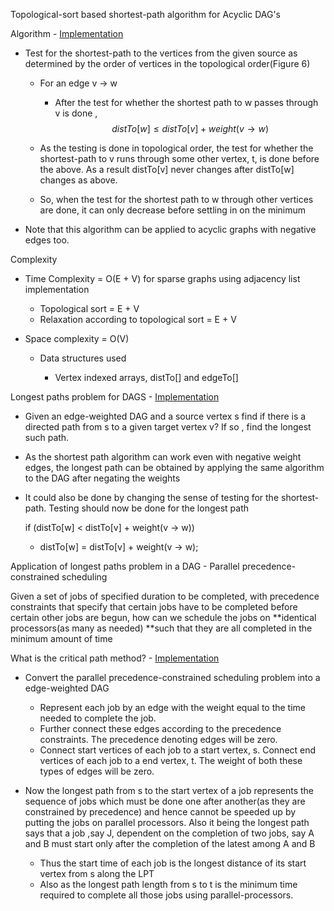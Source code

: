 Topological-sort based shortest-path algorithm for Acyclic DAG's

Algorithm -
[Implementation](Algorithms,%204th%20Edition%20-%20Sedgewick,%20Wayne/Exercises/Graphs/src/AcyclicSP.java)

- Test for the shortest-path to the vertices from the given source as
  determined by the order of vertices in the topological order(Figure 6)

  - For an edge v → w

    - After the test for whether the shortest path to w passes through v
      is done ,
      $$\mathit{distTo}{{\lbrack w\rbrack} \leq \mathit{distTo}}{{\lbrack v\rbrack} + \mathit{weight}}{({v\rightarrow w})}$$

  - As the testing is done in topological order, the test for whether
    the shortest-path to v runs through some other vertex, t, is done
    before the above. As a result distTo\[v\] never changes after
    distTo\[w\] changes as above.

  - So, when the test for the shortest path to w through other vertices
    are done, it can only decrease before settling in on the minimum

- Note that this algorithm can be applied to acyclic graphs with
  negative edges too.

<span id="anchor"></span>Complexity

- Time Complexity = O(E + V) for sparse graphs using adjacency list
  implementation

  - Topological sort = E + V
  - Relaxation according to topological sort = E + V

- Space complexity = O(V)

  - Data structures used

    - Vertex indexed arrays, distTo\[\] and edgeTo\[\]

Longest paths problem for DAGS -
[Implementation](Algorithms,%204th%20Edition%20-%20Sedgewick,%20Wayne/Exercises/Graphs/src/AcyclicLP.java)

- Given an edge-weighted DAG and a source vertex s find if there is a
  directed path from s to a given target vertex v? If so , find the
  longest such path.

- As the shortest path algorithm can work even with negative weight
  edges, the longest path can be obtained by applying the same algorithm
  to the DAG after negating the weights

- It could also be done by changing the sense of testing for the
  shortest-path. Testing should now be done for the longest path

  if (distTo\[w\] \< distTo\[v\] + weight(v → w))

  - distTo\[w\] = distTo\[v\] + weight(v → w);

Application of longest paths problem in a DAG - Parallel
precedence-constrained scheduling

Given a set of jobs of specified duration to be completed, with
precedence constraints that specify that certain jobs have to be
completed before certain other jobs are begun, how can we schedule the
jobs on **identical processors(as many as needed) **such that they are
all completed in the minimum amount of time

What is the critical path method? -
[Implementation](Algorithms,%204th%20Edition%20-%20Sedgewick,%20Wayne/Exercises/Graphs/src/CPM.java)

- Convert the parallel precedence-constrained scheduling problem into a
  edge-weighted DAG

  - Represent each job by an edge with the weight equal to the time
    needed to complete the job.
  - Further connect these edges according to the precedence constraints.
    The precedence denoting edges will be zero.
  - Connect start vertices of each job to a start vertex, s. Connect end
    vertices of each job to a end vertex, t. The weight of both these
    types of edges will be zero.

- Now the longest path from s to the start vertex of a job represents
  the sequence of jobs which must be done one after another(as they are
  constrained by precedence) and hence cannot be speeded up by putting
  the jobs on parallel processors. Also it being the longest path says
  that a job ,say J, dependent on the completion of two jobs, say A and
  B must start only after the completion of the latest among A and B

  - Thus the start time of each job is the longest distance of its start
    vertex from s along the LPT
  - Also as the longest path length from s to t is the minimum time
    required to complete all those jobs using parallel-processors.
